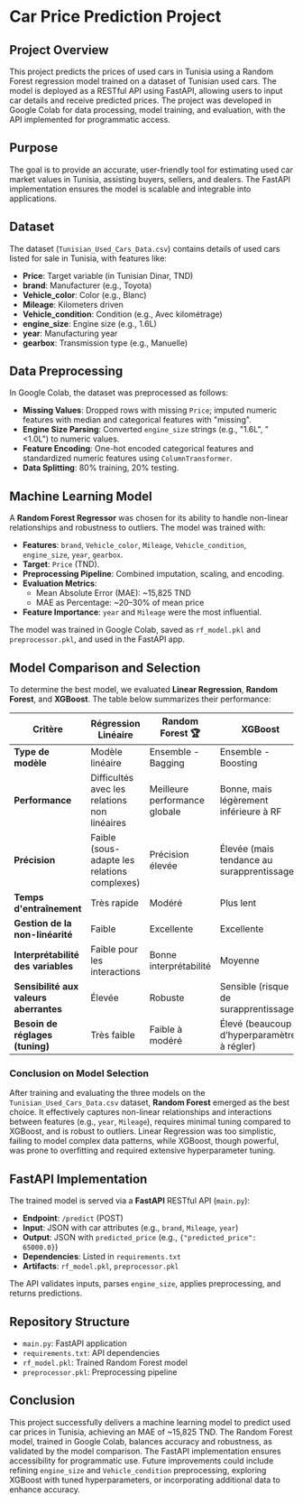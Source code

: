 # Car Price Prediction Project

## Project Overview
This project predicts the prices of used cars in Tunisia using a Random Forest regression model trained on a dataset of Tunisian used cars. The model is deployed as a RESTful API using FastAPI, allowing users to input car details and receive predicted prices. The project was developed in Google Colab for data processing, model training, and evaluation, with the API implemented for programmatic access.

## Purpose
The goal is to provide an accurate, user-friendly tool for estimating used car market values in Tunisia, assisting buyers, sellers, and dealers. The FastAPI implementation ensures the model is scalable and integrable into applications.

## Dataset
The dataset (`Tunisian_Used_Cars_Data.csv`) contains details of used cars listed for sale in Tunisia, with features like:
- **Price**: Target variable (in Tunisian Dinar, TND)
- **brand**: Manufacturer (e.g., Toyota)
- **Vehicle_color**: Color (e.g., Blanc)
- **Mileage**: Kilometers driven
- **Vehicle_condition**: Condition (e.g., Avec kilométrage)
- **engine_size**: Engine size (e.g., 1.6L)
- **year**: Manufacturing year
- **gearbox**: Transmission type (e.g., Manuelle)

## Data Preprocessing
In Google Colab, the dataset was preprocessed as follows:
- **Missing Values**: Dropped rows with missing `Price`; imputed numeric features with median and categorical features with "missing".
- **Engine Size Parsing**: Converted `engine_size` strings (e.g., "1.6L", "<1.0L") to numeric values.
- **Feature Encoding**: One-hot encoded categorical features and standardized numeric features using `ColumnTransformer`.
- **Data Splitting**: 80% training, 20% testing.

## Machine Learning Model
A **Random Forest Regressor** was chosen for its ability to handle non-linear relationships and robustness to outliers. The model was trained with:
- **Features**: `brand`, `Vehicle_color`, `Mileage`, `Vehicle_condition`, `engine_size`, `year`, `gearbox`.
- **Target**: `Price` (TND).
- **Preprocessing Pipeline**: Combined imputation, scaling, and encoding.
- **Evaluation Metrics**:
  - Mean Absolute Error (MAE): ~15,825 TND
  - MAE as Percentage: ~20–30% of mean price
- **Feature Importance**: `year` and `Mileage` were the most influential.

The model was trained in Google Colab, saved as `rf_model.pkl` and `preprocessor.pkl`, and used in the FastAPI app.

## Model Comparison and Selection
To determine the best model, we evaluated **Linear Regression**, **Random Forest**, and **XGBoost**. The table below summarizes their performance:

| **Critère**                          | **Régression Linéaire**                              | **Random Forest** 🏆                              | **XGBoost**                                      |
|--------------------------------------|-----------------------------------------------------|--------------------------------------------------|-------------------------------------------------|
| **Type de modèle**                   | Modèle linéaire                                     | Ensemble - Bagging                               | Ensemble - Boosting                             |
| **Performance**                      | Difficultés avec les relations non linéaires         | Meilleure performance globale                    | Bonne, mais légèrement inférieure à RF          |
| **Précision**                        | Faible (sous-adapte les relations complexes)        | Précision élevée                                 | Élevée (mais tendance au surapprentissage)      |
| **Temps d'entraînement**             | Très rapide                                         | Modéré                                           | Plus lent                                       |
| **Gestion de la non-linéarité**      | Faible                                              | Excellente                                       | Excellente                                      |
| **Interprétabilité des variables**   | Faible pour les interactions                        | Bonne interprétabilité                           | Moyenne                                         |
| **Sensibilité aux valeurs aberrantes** | Élevée                                            | Robuste                                          | Sensible (risque de surapprentissage)           |
| **Besoin de réglages (tuning)**      | Très faible                                         | Faible à modéré                                  | Élevé (beaucoup d’hyperparamètres à régler)     |

### Conclusion on Model Selection
After training and evaluating the three models on the `Tunisian_Used_Cars_Data.csv` dataset, **Random Forest** emerged as the best choice. It effectively captures non-linear relationships and interactions between features (e.g., `year`, `Mileage`), requires minimal tuning compared to XGBoost, and is robust to outliers. Linear Regression was too simplistic, failing to model complex data patterns, while XGBoost, though powerful, was prone to overfitting and required extensive hyperparameter tuning.

## FastAPI Implementation
The trained model is served via a **FastAPI** RESTful API (`main.py`):
- **Endpoint**: `/predict` (POST)
- **Input**: JSON with car attributes (e.g., `brand`, `Mileage`, `year`)
- **Output**: JSON with `predicted_price` (e.g., `{"predicted_price": 65000.0}`)
- **Dependencies**: Listed in `requirements.txt`
- **Artifacts**: `rf_model.pkl`, `preprocessor.pkl`

The API validates inputs, parses `engine_size`, applies preprocessing, and returns predictions.

## Repository Structure
- `main.py`: FastAPI application
- `requirements.txt`: API dependencies
- `rf_model.pkl`: Trained Random Forest model
- `preprocessor.pkl`: Preprocessing pipeline

## Conclusion
This project successfully delivers a machine learning model to predict used car prices in Tunisia, achieving an MAE of ~15,825 TND. The Random Forest model, trained in Google Colab, balances accuracy and robustness, as validated by the model comparison. The FastAPI implementation ensures accessibility for programmatic use. Future improvements could include refining `engine_size` and `Vehicle_condition` preprocessing, exploring XGBoost with tuned hyperparameters, or incorporating additional data to enhance accuracy.
